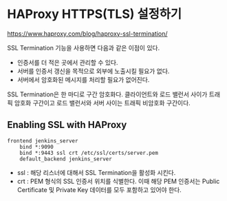 # HAProxy HTTPS(TLS) 설정하기
https://www.haproxy.com/blog/haproxy-ssl-termination/  

SSL Termination 기능을 사용하면 다음과 같은 이점이 있다.
- 인증서를 더 적은 곳에서 관리할 수 있다.
- 서버를 인증서 갱신을 목적으로 외부에 노출시킬 필요가 없다.
- 서버에서 암호화된 메시지를 처리할 필요가 없어진다.

SSL Termination은 한 마디로 구간 암호화다. 클라이언트와 로드 밸런서 사이가 트래픽 암호화 구간이고 로드 밸런서와 서버 사이는 트래픽
비암호화 구간이다.
## Enabling SSL with HAProxy
```text
frontend jenkins_server
    bind *:9090
    bind *:9443 ssl crt /etc/ssl/certs/server.pem
    default_backend jenkins_server
```
- ssl : 해당 리스너에 대해서 SSL Termination을 활성화 시킨다.
- crt : PEM 형식의 SSL 인증서 위치를 식별한다. 이때 해당 PEM 인증서는 Public Certificate 및 Private Key 데이터를 모두 포함하고 있어야 한다.
